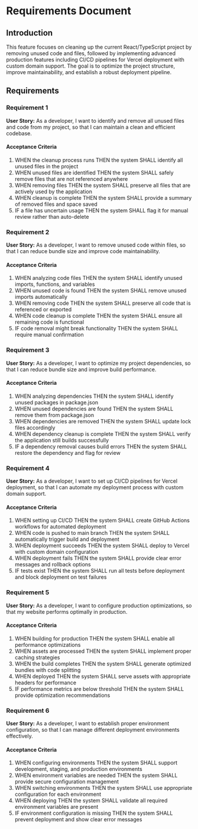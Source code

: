 # Requirements Document

## Introduction

This feature focuses on cleaning up the current React/TypeScript project by removing unused code and files, followed by implementing advanced production features including CI/CD pipelines for Vercel deployment with custom domain support. The goal is to optimize the project structure, improve maintainability, and establish a robust deployment pipeline.

## Requirements

### Requirement 1

**User Story:** As a developer, I want to identify and remove all unused files and code from my project, so that I can maintain a clean and efficient codebase.

#### Acceptance Criteria

1. WHEN the cleanup process runs THEN the system SHALL identify all unused files in the project
2. WHEN unused files are identified THEN the system SHALL safely remove files that are not referenced anywhere
3. WHEN removing files THEN the system SHALL preserve all files that are actively used by the application
4. WHEN cleanup is complete THEN the system SHALL provide a summary of removed files and space saved
5. IF a file has uncertain usage THEN the system SHALL flag it for manual review rather than auto-delete

### Requirement 2

**User Story:** As a developer, I want to remove unused code within files, so that I can reduce bundle size and improve code maintainability.

#### Acceptance Criteria

1. WHEN analyzing code files THEN the system SHALL identify unused imports, functions, and variables
2. WHEN unused code is found THEN the system SHALL remove unused imports automatically
3. WHEN removing code THEN the system SHALL preserve all code that is referenced or exported
4. WHEN code cleanup is complete THEN the system SHALL ensure all remaining code is functional
5. IF code removal might break functionality THEN the system SHALL require manual confirmation

### Requirement 3

**User Story:** As a developer, I want to optimize my project dependencies, so that I can reduce bundle size and improve build performance.

#### Acceptance Criteria

1. WHEN analyzing dependencies THEN the system SHALL identify unused packages in package.json
2. WHEN unused dependencies are found THEN the system SHALL remove them from package.json
3. WHEN dependencies are removed THEN the system SHALL update lock files accordingly
4. WHEN dependency cleanup is complete THEN the system SHALL verify the application still builds successfully
5. IF a dependency removal causes build errors THEN the system SHALL restore the dependency and flag for review

### Requirement 4

**User Story:** As a developer, I want to set up CI/CD pipelines for Vercel deployment, so that I can automate my deployment process with custom domain support.

#### Acceptance Criteria

1. WHEN setting up CI/CD THEN the system SHALL create GitHub Actions workflows for automated deployment
2. WHEN code is pushed to main branch THEN the system SHALL automatically trigger build and deployment
3. WHEN deployment succeeds THEN the system SHALL deploy to Vercel with custom domain configuration
4. WHEN deployment fails THEN the system SHALL provide clear error messages and rollback options
5. IF tests exist THEN the system SHALL run all tests before deployment and block deployment on test failures

### Requirement 5

**User Story:** As a developer, I want to configure production optimizations, so that my website performs optimally in production.

#### Acceptance Criteria

1. WHEN building for production THEN the system SHALL enable all performance optimizations
2. WHEN assets are processed THEN the system SHALL implement proper caching strategies
3. WHEN the build completes THEN the system SHALL generate optimized bundles with code splitting
4. WHEN deployed THEN the system SHALL serve assets with appropriate headers for performance
5. IF performance metrics are below threshold THEN the system SHALL provide optimization recommendations

### Requirement 6

**User Story:** As a developer, I want to establish proper environment configuration, so that I can manage different deployment environments effectively.

#### Acceptance Criteria

1. WHEN configuring environments THEN the system SHALL support development, staging, and production environments
2. WHEN environment variables are needed THEN the system SHALL provide secure configuration management
3. WHEN switching environments THEN the system SHALL use appropriate configuration for each environment
4. WHEN deploying THEN the system SHALL validate all required environment variables are present
5. IF environment configuration is missing THEN the system SHALL prevent deployment and show clear error messages
